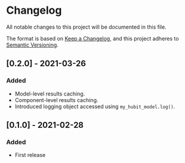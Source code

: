 # Changelog
All notable changes to this project will be documented in this file.

The format is based on [Keep a Changelog](https://keepachangelog.com/en/1.0.0/),
and this project adheres to [Semantic Versioning](https://semver.org/spec/v2.0.0.html).

## [0.2.0] - 2021-03-26
### Added
- Model-level results caching. 
- Component-level results caching. 
- Introduced logging object accessed using `my_hubit_model.log()`. 

## [0.1.0] - 2021-02-28
### Added
- First release
